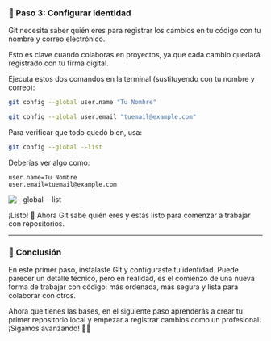 ### 👤 Paso 3: Configurar identidad

Git necesita saber quién eres para registrar los cambios en tu código con tu nombre y correo electrónico. 

Esto es clave cuando colaboras en proyectos, ya que cada cambio quedará registrado con tu firma digital.

Ejecuta estos dos comandos en la terminal (sustituyendo con tu nombre y correo):

```bash
git config --global user.name "Tu Nombre"
```
```bash
git config --global user.email "tuemail@example.com"
```

Para verificar que todo quedó bien, usa:

```bash
git config --global --list
```

Deberías ver algo como:

```
user.name=Tu Nombre
user.email=tuemail@example.com
```

![--global --list](https://i.imgur.com/BpbVfh1.png)

¡Listo! 🎯 Ahora Git sabe quién eres y estás listo para comenzar a trabajar con repositorios.

---

### 🚀 **Conclusión**

En este primer paso, instalaste Git y configuraste tu identidad. Puede parecer un detalle técnico, pero en realidad, es el comienzo de una nueva forma de trabajar con código: más ordenada, más segura y lista para colaborar con otros.

Ahora que tienes las bases, en el siguiente paso aprenderás a crear tu primer repositorio local y empezar a registrar cambios como un profesional. ¡Sigamos avanzando! 💪😃
